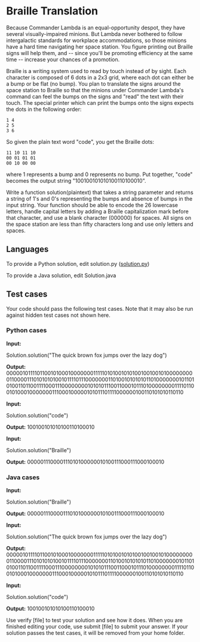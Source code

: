 # Braille Translation
Because Commander Lambda is an equal-opportunity despot, they have several visually-impaired minions. But Lambda never bothered to follow intergalactic standards for workplace accommodations, so those minions have a hard time navigating her space station. You figure printing out Braille signs will help them, and -- since you'll be promoting efficiency at the same time -- increase your chances of a promotion.

Braille is a writing system used to read by touch instead of by sight. Each character is composed of 6 dots in a 2x3 grid, where each dot can either be a bump or be flat (no bump). You plan to translate the signs around the space station to Braille so that the minions under Commander Lambda's command can feel the bumps on the signs and "read" the text with their touch. The special printer which can print the bumps onto the signs expects the dots in the following order:
~~~
1 4
2 5
3 6
~~~

So given the plain text word "code", you get the Braille dots:
~~~
11 10 11 10
00 01 01 01
00 10 00 00
~~~
where 1 represents a bump and 0 represents no bump. Put together, "code" becomes the output string "100100101010100110100010".

Write a function solution(plaintext) that takes a string parameter and returns a string of 1's and 0's representing the bumps and absence of bumps in the input string. Your function should be able to encode the 26 lowercase letters, handle capital letters by adding a Braille capitalization mark before that character, and use a blank character (000000) for spaces. All signs on the space station are less than fifty characters long and use only letters and spaces.

## Languages

To provide a Python solution, edit solution.py ([solution.py](https://github.com/SameedIlyas/Google-foo.bar-Challenge/blob/main/solutions/Level1/braille-translation.py))

To provide a Java solution, edit Solution.java

## Test cases

Your code should pass the following test cases.
Note that it may also be run against hidden test cases not shown here.

### Python cases
**Input:**

Solution.solution("The quick brown fox jumps over the lazy dog")

**Output:**
    000001011110110010100010000000111110101001010100100100101000000000110000111010101010010111101110000000110100101010101101000000010110101001101100111100011100000000101010111001100010111010000000011110110010100010000000111000100000101011101111000000100110101010110110

**Input:**

Solution.solution("code")

**Output:**
    100100101010100110100010

**Input:**

Solution.solution("Braille")

**Output:**
    000001110000111010100000010100111000111000100010

### Java cases
**Input:**

Solution.solution("Braille")

**Output:**
    000001110000111010100000010100111000111000100010

**Input:**

Solution.solution("The quick brown fox jumps over the lazy dog")

**Output:**
    000001011110110010100010000000111110101001010100100100101000000000110000111010101010010111101110000000110100101010101101000000010110101001101100111100011100000000101010111001100010111010000000011110110010100010000000111000100000101011101111000000100110101010110110

**Input:**

Solution.solution("code")

**Output:**
    100100101010100110100010

Use verify [file] to test your solution and see how it does. When you are finished editing your code, use submit [file] to submit your answer. If your solution passes the test cases, it will be removed from your home folder.
